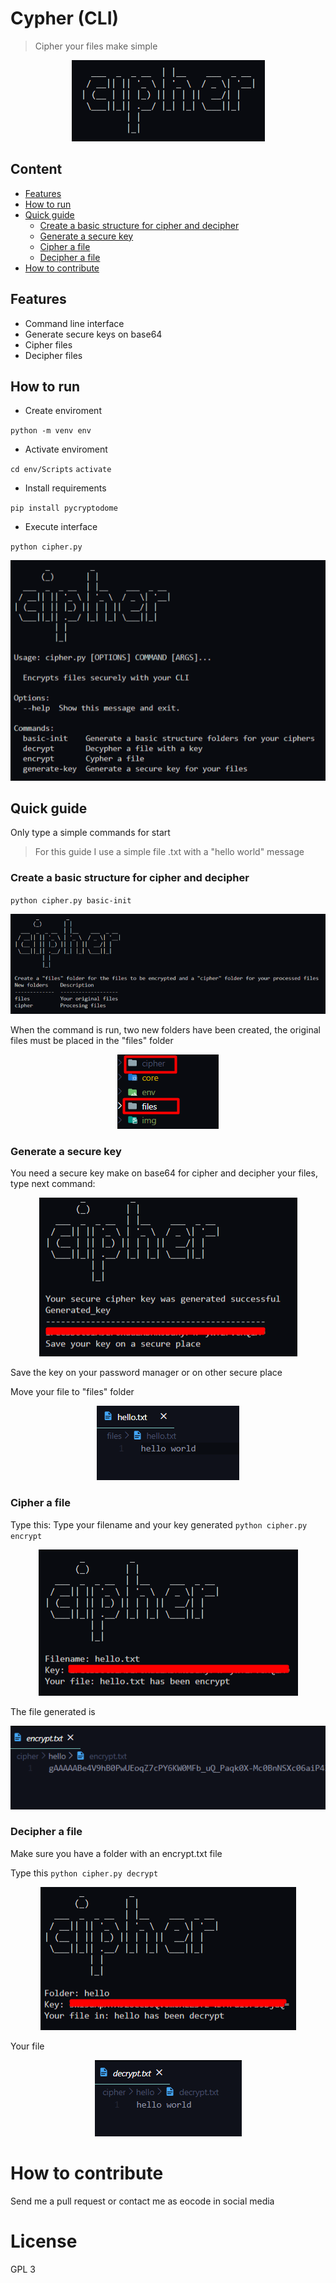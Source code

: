 # Cypher (CLI)<!-- omit in toc -->

> Cipher your files make simple

<div align="center">
  <img src="img/cipher.png">
</div>

## Content<!-- omit in toc -->
- [Features](#features)
- [How to run](#how-to-run)
- [Quick guide](#quick-guide)
  - [Create a basic structure for cipher and decipher](#create-a-basic-structure-for-cipher-and-decipher)
  - [Generate a secure key](#generate-a-secure-key)
  - [Cipher a file](#cipher-a-file)
  - [Decipher a file](#decipher-a-file)
- [How to contribute](#how-to-contribute)

## Features
* Command line interface
* Generate secure keys on base64
* Cipher files
* Decipher files

## How to run

* Create enviroment

`python -m venv env`

* Activate enviroment

`cd env/Scripts`
`activate`

* Install requirements

`pip install pycryptodome`

* Execute interface

`python cipher.py`

<div align="center">
  <img src="img/1.png">
</div>

## Quick guide

Only type a simple commands for start

> For this guide I use a simple file .txt with a "hello world" message

### Create a basic structure for cipher and decipher

`python cipher.py basic-init`

<div align="center">
  <img src="img/2.png">
</div>

When the command is run, two new folders have been created, the original files must be placed in the "files" folder

<div align="center">
  <img src="img/3.png">
</div>

### Generate a secure key

You need a secure key make on base64 for cipher and decipher your files, type next command:

<div align="center">
  <img src="img/4.png">
</div>

Save the key on your password manager or on other secure place

Move your file to "files" folder

<div align="center">
  <img src="img/5.png">
</div>


### Cipher a file

Type this:
Type your filename and your key generated
`python cipher.py encrypt`

<div align="center">
  <img src="img/6.png">
</div>

The file generated is

<div align="center">
  <img src="img/7.png">
</div>

### Decipher a file

Make sure you have a folder with an encrypt.txt file

Type this
``python cipher.py decrypt``

<div align="center">
  <img src="img/9.png">
</div>

Your file

<div align="center">
  <img src="img/10.png">
</div>

# How to contribute
Send me a pull request or contact me as eocode in social media

# License
GPL 3